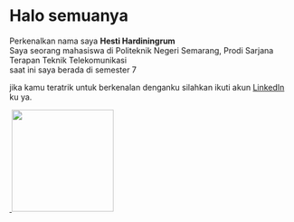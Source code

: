 # Halo semuanya

Perkenalkan nama saya **Hesti Hardiningrum**  
Saya seorang mahasiswa di Politeknik Negeri Semarang, Prodi Sarjana Terapan Teknik Telekomunikasi  
saat ini saya berada di semester 7  

jika kamu teratrik untuk berkenalan denganku silahkan ikuti akun [LinkedIn](https://www.linkedin.com/in/hesti-hardiningrum-43b3a1216/) ku ya. 

<p align="left">
  <a href="https://github.com/hestiha">
    <img height="180em" src"https://github-readme-stats-eight-theta.vercel.app/api?username=hestiha&show_icons=true&theme=algolia&include_all_commits=true&count_private=true"/>
    <img height="180em" src="https://github-readme-stats-eight-theta.vercel.app/api/top-langs/?username=hestiha&layout=compact&langs_count=8&theme=algolia"/>
   </a>
  </p>

